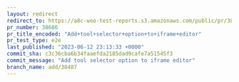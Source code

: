 ```yaml
---
layout: redirect
redirect_to: https://a8c-woo-test-reports.s3.amazonaws.com/public/pr/38686/e2e/index.html
pr_number: 38686
pr_title_encoded: "Add+tool+selector+option+to+iframe+editor"
pr_test_type: e2e
last_published: "2023-06-12 23:13:33 +0000"
commit_sha: c3c36cba6b34faaefda2185dad9cafe7a51545f3
commit_message: "Add tool selector option to iframe editor"
branch_name: add/38487
---
```

